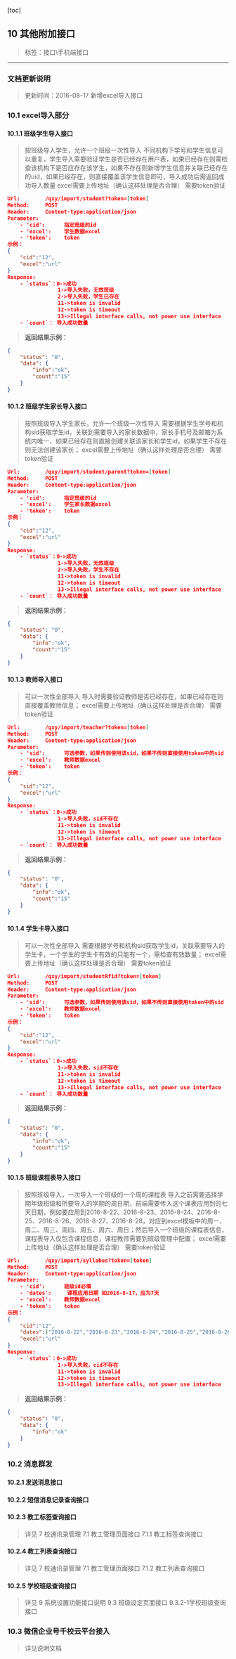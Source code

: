[toc]

## 10 其他附加接口

>标签：接口\手机端接口

---
###  文档更新说明
> 更新时间：2016-08-17
> 新增excel导入接口


### 10.1 excel导入部分
#### 10.1.1 班级学生导入接口
>按班级导入学生，允许一个班级一次性导入
>不同机构下学号和学生信息可以重复，学生导入需要验证学生是否已经存在用户表，如果已经存在则需检查该机构下是否应存在该学生，如果不存在则新增学生信息并关联已经存在的uid，如果已经存在，则直接覆盖该学生信息即可，导入成功后需返回成功导入数量
>excel需要上传地址（确认这样处理是否合理）
>需要token验证
``` json
Url:        /qxy/import/student?token=[token]
Method:     POST
Header:     Content-type:application/json
Parameter:
    - 'cid':      指定班级的id
    - 'excel':    学生数据excel
    - 'token':    token
示例：
{
	"cid":"12",
	"excel":"url"        
}
Response:
    - `status`：0->成功
                1->导入失败，无效班级
                2->导入失败，学生已存在
                11->token is invalid
                12->token is timeout
                13->Illegal interface calls, not power use interface
    - `count`： 导入成功数量
```

> **返回结果示例：**

``` json
{
    "status": "0",
    "data": {
        "info":"ok",
        "count":"15"
    }
}
```

#### 10.1.2 班级学生家长导入接口
>按照班级导入学生家长，允许一个班级一次性导入
>需要根据学生学号和机构sid获取学生id，关联到需要导入的家长数据中，家长手机号及邮箱为系统内唯一，如果已经存在则直接创建关联该家长和学生id，如果学生不存在则无法创建该家长；
>excel需要上传地址（确认这样处理是否合理）
>需要token验证
``` json
Url:        /qxy/import/student/parent?token=[token]
Method:     POST
Header:     Content-type:application/json
Parameter:
    - 'cid':      指定班级的id
    - 'excel':    学生家长数据excel
    - 'token':    token
示例：
{
	"cid":"12",
	"excel":"url"        
}
Response:
    - `status`：0->成功
                1->导入失败，无效班级
                2->导入失败，学生不存在
                11->token is invalid
                12->token is timeout
                13->Illegal interface calls, not power use interface
    - `count`： 导入成功数量
```

> **返回结果示例：**

``` json
{
    "status": "0",
    "data": {
        "info":"ok",
        "count":"15"
    }
}
```

#### 10.1.3 教师导入接口
>可以一次性全部导入
>导入时需要验证教师是否已经存在，如果已经存在则直接覆盖教师信息；
>excel需要上传地址（确认这样处理是否合理）
>需要token验证
``` json
Url:        /qxy/import/teacher?token=[token]
Method:     POST
Header:     Content-type:application/json
Parameter:
    - 'sid':      可选参数，如果传则使用该sid，如果不传则直接使用token中的sid
    - 'excel':    教师数据excel
    - 'token':    token
示例：
{
	"sid":"12",            
	"excel":"url"        
}
Response:
    - `status`：0->成功
                1->导入失败，sid不存在
                11->token is invalid
                12->token is timeout
                13->Illegal interface calls, not power use interface
    - `count`： 导入成功数量
```

> **返回结果示例：**

``` json
{
    "status": "0",
    "data": {
        "info":"ok",
        "count":"15"
    }
}
```


#### 10.1.4 学生卡导入接口
>可以一次性全部导入
>需要根据学号和机构sid获取学生id，关联需要导入的学生卡，一个学生的学生卡有效的只能有一个，需检查有效数量；
>excel需要上传地址（确认这样处理是否合理）
>需要token验证
``` json
Url:        /qxy/import/studentRfid?token=[token]
Method:     POST
Header:     Content-type:application/json
Parameter:
    - 'sid':      可选参数，如果传则使用该sid，如果不传则直接使用token中的sid
    - 'excel':    教师数据excel
    - 'token':    token
示例：
{
	"sid":"12",            
	"excel":"url"        
}
Response:
    - `status`：0->成功
                1->导入失败，sid不存在
                11->token is invalid
                12->token is timeout
                13->Illegal interface calls, not power use interface
    - `count`： 导入成功数量
```

> **返回结果示例：**

``` json
{
    "status": "0",
    "data": {
        "info":"ok",
        "count":"15"
    }
}
```


#### 10.1.5 班级课程表导入接口
>按照班级导入，一次导入一个班级的一个周的课程表
>导入之前需要选择学期年级班级和所要导入的学期的周日期，前端需要传入这个课表应用到的七天日期，例如要应用到2016-8-22、2016-8-23、2016-8-24、2016-8-25、2016-8-26、2016-8-27、2016-8-28，对应到excel模板中的周一、周二、周三、周四、周五、周六、周日；然后导入一个班级的课程表信息，课程表导入仅包含课程信息，课程教师需要到班级管理中配置；
>excel需要上传地址（确认这样处理是否合理）
>需要token验证
``` json
Url:        /qxy/import/syllabus?token=[token]
Method:     POST
Header:     Content-type:application/json
Parameter:
    - 'cid':      班级id必填
    - 'dates':     课程应用日期 如2016-8-17，应为7天
    - 'excel':    教师数据excel
    - 'token':    token
示例：
{
	"cid":"12",  
	"dates":["2016-8-22","2016-8-23","2016-8-24","2016-8-25","2016-8-26","2016-8-27","2016-8-28"],           
	"excel":"url"        
}
Response:
    - `status`：0->成功
                1->导入失败，cid不存在
                11->token is invalid
                12->token is timeout
                13->Illegal interface calls, not power use interface
```

> **返回结果示例：**

``` json
{
    "status": "0",
    "data": {
        "info":"ok"
    }
}
```

### 10.2 消息群发
#### 10.2.1 发送消息接口


#### 10.2.2 短信消息记录查询接口


#### 10.2.3 教工标签查询接口
>详见
>7 校通讯录管理
>7.1 教工管理页面接口
>7.1.1 教工标签查询接口
#### 10.2.4 教工列表查询接口
>详见
>7 校通讯录管理
>7.1 教工管理页面接口
>7.1.2 教工列表查询接口
#### 10.2.5 学校班级查询接口
>详见
>9 系统设置功能接口说明
>9.3 班级设定页面接口
>9.3.2-1学校班级查询接口

### 10.3 微信企业号千校云平台接入
>详见说明文档